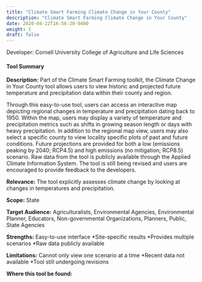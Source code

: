 ```yaml
---
title: "Climate Smart Farming Climate Change in Your County"
description: "Climate Smart Farming Climate Change in Your County"
date: 2020-04-22T16:56:20-0400
weight: 1
draft: false
---
```

Developer: Cornell University College of Agriculture and Life Sciences

#### Tool Summary
**Description:** Part of the Climate Smart Farming toolkit, the Climate Change in Your County tool allows users to view historic and projected future temperature and precipitation data within their county and region. 

Through this easy-to-use tool, users can access an interactive map depicting regional changes in temperature and precipitation dating back to 1950. Within the map, users may display a variety of temperature and precipitation metrics such as shifts in growing season length or days with heavy precipitation. In addition to the regional map view, users may also select a specific county to view locality specific plots of past and future conditions. Future projections are provided for both a low (emissions peaking by 2040; RCP4.5) and high emissions (no mitigation; RCP8.5) scenario. Raw data from the tool is publicly available through the Applied Climate Information System. The tool is still being revised and users are encouraged to provide feedback to the developers.

**Relevance:** The tool explicitly assesses climate change by looking at changes in temperatures and precipitation.

**Scope:** State

**Target Audience:** Agriculturalists, Environmental Agencies, Environmental Planner, Educators, Non-governmental Organizations, Planners, Public, State Agencies

**Strengths:** Easy-to-use interface
*Site-specific results
*Provides multiple scenarios
*Raw data publicly available

**Limitations:** Cannot only view one scenario at a time 
*Recent data not available
*Tool still undergoing revisions

**Where this tool be found:** 

